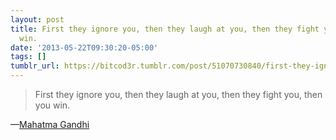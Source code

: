 ```yaml
---
layout: post
title: First they ignore you, then they laugh at you, then they fight you, then you
  win.
date: '2013-05-22T09:30:20-05:00'
tags: []
tumblr_url: https://bitcod3r.tumblr.com/post/51070730840/first-they-ignore-you-then-they-laugh-at-you
---
```

> First they ignore you, then they laugh at you, then they fight you, then you win.

—[Mahatma Gandhi](http://en.wikiquote.org/wiki/Mahatma_Gandhi "Wiki Quote")
